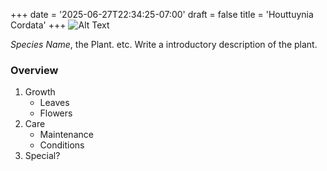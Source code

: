 +++
date = '2025-06-27T22:34:25-07:00'
draft = false
title = 'Houttuynia Cordata'
+++
![Alt Text](template.jpeg)

*Species Name*, the Plant. etc. Write a introductory description of the plant.

### Overview
1. Growth
    - Leaves
    - Flowers
2. Care
    - Maintenance 
    - Conditions 
3. Special?

